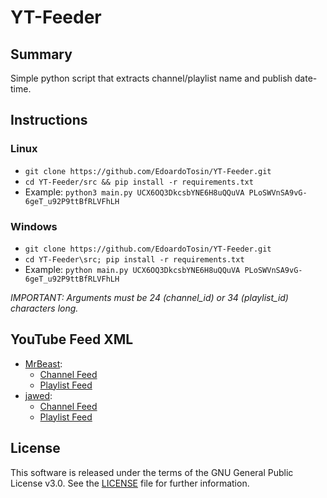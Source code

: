 # YT-Feeder

## Summary

Simple python script that extracts channel/playlist name and publish date-time.

## Instructions

### Linux
- `git clone https://github.com/EdoardoTosin/YT-Feeder.git`
- `cd YT-Feeder/src && pip install -r requirements.txt`
- Example: `python3 main.py UCX6OQ3DkcsbYNE6H8uQQuVA PLoSWVnSA9vG-6geT_u92P9ttBfRLVFhLH`

### Windows
- `git clone https://github.com/EdoardoTosin/YT-Feeder.git`
- `cd YT-Feeder\src; pip install -r requirements.txt`
- Example: `python main.py UCX6OQ3DkcsbYNE6H8uQQuVA PLoSWVnSA9vG-6geT_u92P9ttBfRLVFhLH`

_IMPORTANT: Arguments must be 24 (channel\_id) or 34 (playlist\_id) characters long._

## YouTube Feed XML
- [MrBeast](https://www.youtube.com/channel/UCX6OQ3DkcsbYNE6H8uQQuVA):
    - [Channel Feed](https://www.youtube.com/feeds/videos.xml?channel_id=UCX6OQ3DkcsbYNE6H8uQQuVA)
    - [Playlist Feed](https://www.youtube.com/feeds/videos.xml?playlist_id=PLoSWVnSA9vG-6geT_u92P9ttBfRLVFhLH)
- [jawed](https://www.youtube.com/channel/UC4QobU6STFB0P71PMvOGN5A):
    - [Channel Feed](https://www.youtube.com/feeds/videos.xml?channel_id=UC4QobU6STFB0P71PMvOGN5A)
    - [Playlist Feed](https://www.youtube.com/feeds/videos.xml?playlist_id=PLuhl9TnQPDCnWIhy_KSbtFwXVQnNvgfSh)

## License
This software is released under the terms of the GNU General Public License v3.0. See the [LICENSE](https://github.com/EdoardoTosin/ZooMeeting-Redirector/tree/main/LICENSE) file for further information.
